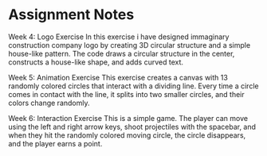 # Assignment Notes 
Week 4: Logo Exercise
In this exercise i have designed immaginary construction company logo by creating 3D circular structure and a simple house-like pattern.
The code draws a circular structure in the center, constructs a house-like shape, and adds curved text.

Week 5: Animation Exercise
This exercise creates a canvas with 13 randomly colored circles that interact with a dividing line. Every time a circle comes in contact with the line, it splits into two smaller circles, and their colors change randomly.

Week 6: Interaction Exercise
This is a simple game. The player can move using the left and right arrow keys, shoot projectiles with the spacebar, and when they hit the randomly colored moving circle, the circle disappears, and the player earns a point.